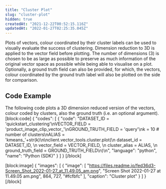 ```yaml
---
title: "Cluster Plot"
slug: "cluster-plot"
hidden: true
createdAt: "2021-12-22T00:52:15.116Z"
updatedAt: "2022-01-27T02:25:35.045Z"
---
```

Plots of vectors, colour coordinated by their cluster labels can be used to visually evaluate the success of clustering. Dimension reduction to 3D is applied to the vector field before plotting. The number of dimensions (3) is chosen to be as large as possible to preserve as much information of the original vector space as possible while being able to visualise on a plot. Optionally, a ground truth field can also be provided, for which, the vectors, colour coordinated by the ground truth label will also be plotted on the side for comparison.

## Code Example
The following code plots a 3D dimension reduced version of the vectors, colour coded by clusters, also the ground truth (i.e. an optional argument).
[block:code]
{
  "codes": [
    {
      "code": "DATASET_ID = 'quickstart_clustering'\nVECTOR_FIELD = 'product_image_clip_vector_'\nGROUND_TRUTH_FIELD = 'query'\nk = 10 # number of clusters\nALIAS = 'kmeans_'+str(k)\n\nclient.vector_tools.cluster.plot(\n  dataset_id = DATASET_ID, \n  vector_field = VECTOR_FIELD, \n  cluster_alias = ALIAS, \n  ground_truth_field = GROUND_TRUTH_FIELD\n)\n",
      "language": "python",
      "name": "Python (SDK)"
    }
  ]
}
[/block]

[block:image]
{
  "images": [
    {
      "image": [
        "https://files.readme.io/fed36d3-Screen_Shot_2022-01-27_at_11.49.05_am.png",
        "Screen Shot 2022-01-27 at 11.49.05 am.png",
        864,
        727,
        "#fcfbfc"
      ],
      "caption": "Cluster plot"
    }
  ]
}
[/block]
